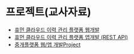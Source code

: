 # 프로젝트(교사자료)

- [휴먼 클라우드 이력 관리 플랫폼 웹개발](Mini%20Project-01/Mini%20Project-01.md)
- [휴먼 클라우드 이력 관리 플랫폼 앱개발 (REST API)](Mini%20Project-02/Mini%20Project-02.md)
- [중개플랫폼 웹/앱 개발Project](중개플랫폼/중개플랫폼.md)